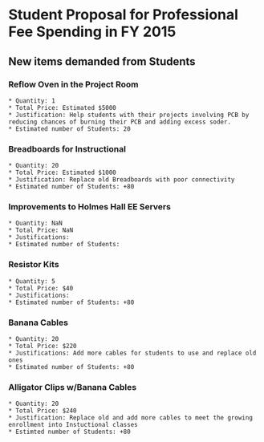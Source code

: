 # Student Proposal for Professional Fee Spending in FY 2015

## New items demanded from Students

### Reflow Oven in the Project Room

	* Quantity: 1
	* Total Price: Estimated $5000
	* Justification: Help students with their projects involving PCB by reducing chances of burning their PCB and adding excess soder.
	* Estimated number of Students: 20

### Breadboards for Instructional
	
	* Quantity: 20
	* Total Price: Estimated $1000
	* Justification: Replace old Breadboards with poor connectivity 
	* Estimated number of Students: +80
	
### Improvements to Holmes Hall EE Servers

	* Quantity: NaN
	* Total Price: NaN
	* Justifications:
	* Estimated number of Students:

### Resistor Kits
	
	* Quantity: 5
	* Total Price: $40
	* Justifications: 
	* Estimated number of Students: +80

### Banana Cables
	
	* Quantity: 20
	* Total Price: $220
	* Justifications: Add more cables for students to use and replace old ones
	* Estimated number of Students: +80

### Alligator Clips w/Banana Cables 
	
	* Quantity: 20
	* Total Price: $240
	* Justification: Replace old and add more cables to meet the growing enrollment into Instuctional classes
	* Estimted number of Students: +80
